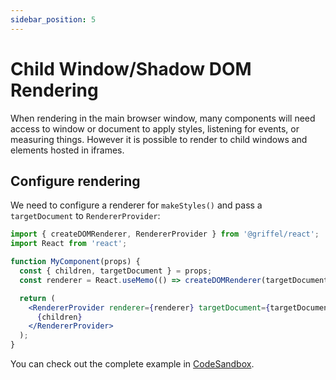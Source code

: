 ```yaml
---
sidebar_position: 5
---
```


# Child Window/Shadow DOM Rendering

When rendering in the main browser window, many components will need access to window or document to apply styles, listening for events, or measuring things. However it is possible to render to child windows and elements hosted in iframes.


## Configure rendering

We need to configure a renderer for `makeStyles()` and pass a `targetDocument` to `RendererProvider`:

```jsx
import { createDOMRenderer, RendererProvider } from '@griffel/react';
import React from 'react';

function MyComponent(props) {
  const { children, targetDocument } = props;
  const renderer = React.useMemo(() => createDOMRenderer(targetDocument), [targetDocument]);

  return (
    <RendererProvider renderer={renderer} targetDocument={targetDocument}>
      {children}
    </RendererProvider>
  );
}
```

You can check out the complete example in [CodeSandbox](https://codesandbox.io/s/griffel-react-rendering-into-iframe-btezpu).
